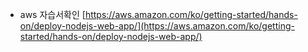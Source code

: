 <!-- This is a starter template for [Learn Next.js](https://nextjs.org/learn). -->

* aws 자습서확인
[https://aws.amazon.com/ko/getting-started/hands-on/deploy-nodejs-web-app/](https://aws.amazon.com/ko/getting-started/hands-on/deploy-nodejs-web-app/)